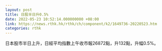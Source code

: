 ```yaml
---
layout: post
title: 日股半日升0.5%
date: 2022-05-23 10:52:14.000000000 +08:00
link: https://news.rthk.hk/rthk/ch/component/k2/1649736-20220523.htm
categories: rthk
---
```


日本股市半日上升，日經平均指數上午收市報26872點，升132點，升幅0.5%。
